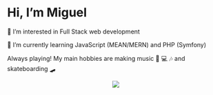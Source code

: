 # Hi, I’m Miguel

👀 I’m interested in Full Stack web development

🌱 I’m currently learning JavaScript (MEAN/MERN) and PHP (Symfony)



Always playing!
My main hobbies are making music 🎸 💻 🎶 and skateboarding 🛹

<p align="center">
  <a href="https://www.linkedin.com/in/hvmiguel/">
    <img src="https://img.shields.io/badge/LinkedIn-blue?style=flat&logo=linkedin&labelColor=blue">
  </a>
</p>



<!---
miguel-hv/miguel-hv is a ✨ special ✨ repository because its `README.md` (this file) appears on your GitHub profile.
You can click the Preview link to take a look at your changes.
--->
